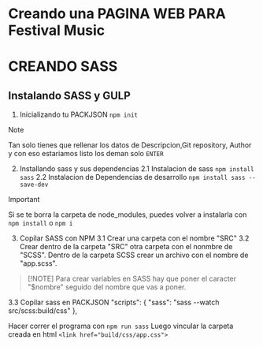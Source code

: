 # Creando una PAGINA WEB PARA Festival Music

# CREANDO SASS 
## Instalando SASS y GULP
1. Inicializando tu PACKJSON
`npm init`
> [!note]
> Tan solo tienes que rellenar los datos de Descripcion,Git repository, Author y con eso estariamos listo los deman solo `ENTER`

2. Installando sass y sus dependencias
2.1 Instalacion de sass 
    `npm install sass`
2.2 Instalacion de Dependencias de desarrollo
`npm install sass --save-dev`

> [!IMPORTANT] 
Si se te borra la carpeta de node_modules, puedes volver a instalarla con   
`npm install` o `npm i`

3. Copilar SASS con NPM
3.1 Crear una carpeta con el nombre "SRC"
3.2 Crear dentro de la carpeta "SRC" otra carpeta con el nonmbre de "SCSS". Dentro de la carpeta SCSS crear un archivo con el nombre de "app.scss".
>[!NOTE] Para crear variables en SASS hay que poner el caracter "$nombre" seguido del nombre que vas a poner.

  3.3 Copilar sass en PACKJSON
    "scripts": {
    "sass": "sass --watch src/scss:build/css"
  },

  Hacer correr el programa con `npm run sass`
  Luego vincular la carpeta creada en html
  `<link href="build/css/app.css">`

 